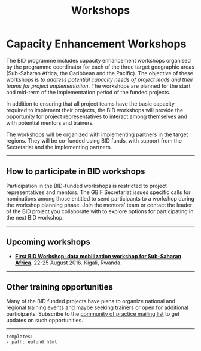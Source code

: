 ﻿---
title: Workshops
description:  Description.
category: Community
subCategory: Workshops
image: /images/Zebras_Cropped.jpg
imageTitle: Zebras. By Marieke Kuijpers via freeimages.com. Freeimages content license.
imageLink: http://www.freeimages.com/photo/zebra-in-black-white-1381687
---
# Capacity Enhancement Workshops

The BID programme includes capacity enhancement workshops organised by the programme coordinator for each of the three target geographic areas (Sub-Saharan Africa, the Caribbean and the Pacific). The objective of these workshops is *to address potential capacity needs of project leads and their teams for project implementation*. The workshops are planned for the start and mid-term of the implementation period of the funded projects.

In addition to ensuring that all project teams have the basic capacity required to implement their projects, the BID workshops will  provide the opportunity for project representatives to interact among themselves and with potential mentors and trainers.

The workshops will be organized with implementing partners in the target regions. They will be co-funded using BID funds, with support from the Secretariat and the implementing partners. 

-----------

## How to participate in BID workshops

Participation in the BID-funded workshops is restricted to project representatives and mentors. The GBIF Secretariat issues specific calls for nominations among those entitled to send participants to a workshop during the workshop planning phase. Join the mentors' team or contact the leader of the BID project you collaborate with to explore options for participating in the next BID workshop. 

-----------
## Upcoming workshops

 - [**First BID Workshop: data mobilization workshop for Sub-Saharan Africa**](http://www.gbif.org/newsroom/events/upcoming). 22-25 August 2016. Kigali, Rwanda. 

-----------

## Other training opportunities

Many of the BID funded projects have plans to organize national and regional training events and maybe seeking trainers or open for additional participants. Subscribe to the [community of practice mailing list](/community/forum/) to get updates on such opportunities.

-----------

```styledYaml
templates:
- path: eufund.html
```